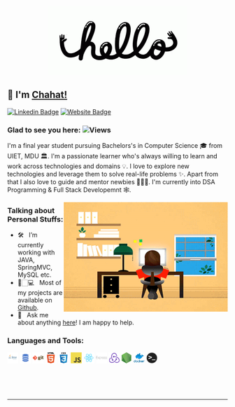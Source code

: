 <p align="center"> <img src="https://github.com/colourful-breeze19/colourful-breeze19/blob/main/gifs/download.gif" alt="hello" /> </p>

## 👋 I'm [Chahat!](https://github.com/colourful-breeze19/)

[![Linkedin Badge](https://img.shields.io/badge/-LinkedIn-0e76a8?style=flat-square&logo=Linkedin&logoColor=white)](https://linkedin.com/in/chahat19)
[![Website Badge](https://img.shields.io/badge/Website-3b5998?style=flat-square&logo=google-chrome&logoColor=white)](https://colourful-breeze19.github.io/)

### Glad to see you here:  ![Views](https://komarev.com/ghpvc/?username=colourful-breeze19&color=blue)


I'm a final year student pursuing Bachelors's in Computer Science 🎓 from UIET, MDU 🏛. I'm a passionate learner who's always willing to learn and work across technologies and domains 💡. I love to explore new technologies and leverage them to solve real-life problems ✨. Apart from that I also love to guide and mentor newbies 👨🏻‍💻. I'm currently into DSA Programming & Full Stack Developemnt 🕸️.

<img align="right" height="250" width="375" alt="" src="https://github.com/colourful-breeze19/colourful-breeze19/blob/main/gifs/coder1.gif" />

### Talking about Personal Stuffs:

- 🛠 &nbsp; I’m currently working with JAVA, SpringMVC, MySQL etc.
- 🚀🏻‍💻 &nbsp; Most of my projects are available on [Github](https://github.com/colourful-breeze19).
- 💬 &nbsp; Ask me about anything [here](https://github.com/colourful-breeze19/colourful-breeze19/issues/)! I am happy to help.

### Languages and Tools:

<code><img height="25" src="https://raw.githubusercontent.com/github/explore/80688e429a7d4ef2fca1e82350fe8e3517d3494d/topics/java/java.png" alt="java"></code>
<code><img height="25" src="https://raw.githubusercontent.com/github/explore/80688e429a7d4ef2fca1e82350fe8e3517d3494d/topics/sql/sql.png" alt="sql"></code>
<code><img height="25" src="https://raw.githubusercontent.com/github/explore/80688e429a7d4ef2fca1e82350fe8e3517d3494d/topics/git/git.png" alt="git"></code>
<code><img height="25" src="https://raw.githubusercontent.com/github/explore/80688e429a7d4ef2fca1e82350fe8e3517d3494d/topics/html/html.png" alt="html"></code>
<code><img height="25" src="https://raw.githubusercontent.com/github/explore/80688e429a7d4ef2fca1e82350fe8e3517d3494d/topics/css/css.png" alt="css"></code>
<code><img height="25" src="https://raw.githubusercontent.com/github/explore/80688e429a7d4ef2fca1e82350fe8e3517d3494d/topics/javascript/javascript.png" alt="javascript"></code>
<code><img height="25" src="https://raw.githubusercontent.com/github/explore/80688e429a7d4ef2fca1e82350fe8e3517d3494d/topics/react/react.png" alt="react"></code>
<code><img height="25" src="https://raw.githubusercontent.com/github/explore/80688e429a7d4ef2fca1e82350fe8e3517d3494d/topics/express/express.png" alt="expressJS"></code>
<code><img height="25" src="https://raw.githubusercontent.com/github/explore/80688e429a7d4ef2fca1e82350fe8e3517d3494d/topics/redux/redux.png" alt="redux"></code>
<code><img height="25" src="https://raw.githubusercontent.com/github/explore/80688e429a7d4ef2fca1e82350fe8e3517d3494d/topics/nodejs/nodejs.png" alt="nodeJS"></code>
<code><img height="25" src="https://raw.githubusercontent.com/github/explore/80688e429a7d4ef2fca1e82350fe8e3517d3494d/topics/docker/docker.png" alt="docker"></code>
<code><img height="25" src="https://raw.githubusercontent.com/github/explore/80688e429a7d4ef2fca1e82350fe8e3517d3494d/topics/terminal/terminal.png" alt="terminal"></code>



<br>
<br>

<br>
<hr>

